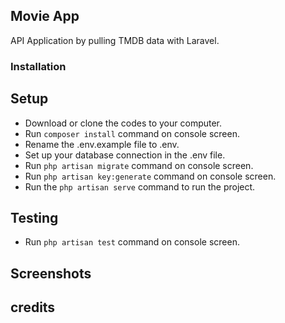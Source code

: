 ## Movie App

API Application by pulling TMDB data with Laravel.

### Installation

## Setup

- Download or clone the codes to your computer.
- Run `composer install` command on console screen.
- Rename the .env.example file to .env.
- Set up your database connection in the .env file.
- Run `php artisan migrate` command on console screen.
- Run `php artisan key:generate` command on console screen.
- Run the `php artisan serve` command to run the project.

## Testing

- Run `php artisan test` command on console screen.

## Screenshots


## credits
